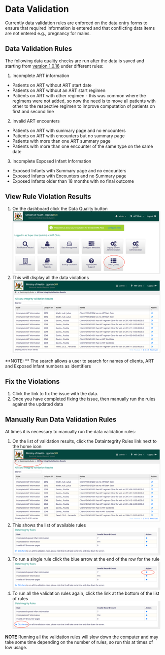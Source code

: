 # Data Validation 
Currently data validation rules are enforced on the data entry forms to ensure that required information is entered and that conflicting data items are not entered e.g., pregnancy for males. 

## Data Validation Rules  
The following data quality checks are run after the data is saved and  starting from [version 1.0.16](ugandaemr-1016.md)
 under different rules:

1. Incomplete ART information
  * Patients on ART without ART start date 
  * Patients on ART without an ART start regimen 
  * Patients on ART with other regimen - this was common where the regimens were not added, so now the need is to move all patients with other to the respective regimen to improve computation of patients on first and second line
2. Invalid ART encounters
  * Patients on ART with summary page and no encounters 
  * Patients on ART with encounters but no summary page
  * Patients with more than one ART summary page 
  * Patients with more than one encounter of the same type on the same date 
3. Incomplete Exposed Infant Information 
  * Exposed Infants with Summary page and no encounters 
  * Exposed Infants with Encounters and no Summary page 
  * Exposed Infants older than 18 months with no final outcome 

## View Rule Violation Results 
1. On the dashboard click the Data Quality button  
![Data Quality Link](/assets/data_quality_link.png)
2. This will display all the data violations 
![Data Violations](/assets/list_of_data_violations.png)

**NOTE: ** The search allows a user to search for names of clients, ART and Exposed Infant numbers as identifiers
## Fix the Violations 
1. Click the link to fix the issue with the data. 
2. Once you have completed fixing the issue, then manually run the rules against the updated data

 ## Manually Run Data Validation Rules  
 At times it is necessary to manually run the data validation rules: 
 
1. On the list of validation results, click the Dataintegrity Rules link next to the home icon 
![Data Integrity Rules Link](/assets/data_integrity_rules_link.png) 
2. This shows the list of available rules 
![Data Validation Rules List](/assets/data_integrity_rules_list.png) 
3. To run a single rule click the blue arrow at the end of the row for the rule 
![Run a single rule](/assets/data_integrity_rules_list_single_rule.png) 
4. To run all the validation rules again, click the link at the bottom of the list of rules 
![Run all validation rules](/assets/data_integrity_rules_list_all_rules.png)

**NOTE** Running all the validation rules will slow down the computer and may take some time depending on the number of rules, so run this at times of low usage. 
 